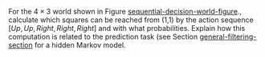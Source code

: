 

For the $4\times 3$ world shown in
Figure <a class="insideBookFigRef" target="_blank" href="https://aimacode.github.io/figures/sequential-decision-world-figure.png">sequential-decision-world-figure</a>., calculate
which squares can be reached from (1,1) by the action sequence
$[{Up},{Up},{Right},{Right},{Right}]$ and with what
probabilities. Explain how this computation is related to the prediction
task (see Section <a href="#">general-filtering-section</a> for a
hidden Markov model.
